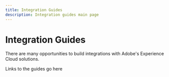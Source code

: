 ```yaml
---
title: Integration Guides
description: Integration guides main page
---
```


# Integration Guides

There are many opportunities to build integrations with Adobe's Experience Cloud solutions. 

Links to the guides go here